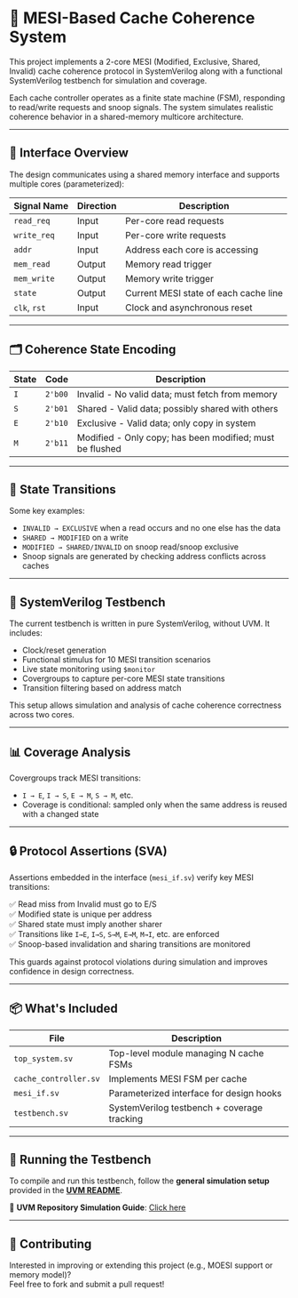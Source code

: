 # 🧠 MESI-Based Cache Coherence System

This project implements a 2-core MESI (Modified, Exclusive, Shared, Invalid) cache coherence protocol in SystemVerilog along with a functional SystemVerilog testbench for simulation and coverage.

Each cache controller operates as a finite state machine (FSM), responding to read/write requests and snoop signals. The system simulates realistic coherence behavior in a shared-memory multicore architecture.

---

## 🧩 Interface Overview

The design communicates using a shared memory interface and supports multiple cores (parameterized):

| Signal Name      | Direction | Description                                 |
|------------------|-----------|---------------------------------------------|
| `read_req`       | Input     | Per-core read requests                      |
| `write_req`      | Input     | Per-core write requests                     |
| `addr`           | Input     | Address each core is accessing              |
| `mem_read`       | Output    | Memory read trigger                         |
| `mem_write`      | Output    | Memory write trigger                        |
| `state`          | Output    | Current MESI state of each cache line       |
| `clk`, `rst`     | Input     | Clock and asynchronous reset                |

---

## 🗂 Coherence State Encoding

| State  | Code   | Description                                                   |
|--------|--------|---------------------------------------------------------------|
| `I`    | `2'b00`| Invalid - No valid data; must fetch from memory               |
| `S`    | `2'b01`| Shared - Valid data; possibly shared with others              |
| `E`    | `2'b10`| Exclusive - Valid data; only copy in system                   |
| `M`    | `2'b11`| Modified  - Only copy; has been modified; must be flushed     |

---

## 🔁 State Transitions

Some key examples:
- `INVALID → EXCLUSIVE` when a read occurs and no one else has the data
- `SHARED → MODIFIED` on a write
- `MODIFIED → SHARED/INVALID` on snoop read/snoop exclusive
- Snoop signals are generated by checking address conflicts across caches


---

## 🧪 SystemVerilog Testbench

The current testbench is written in pure SystemVerilog, without UVM. It includes:

- Clock/reset generation
- Functional stimulus for 10 MESI transition scenarios
- Live state monitoring using `$monitor`
- Covergroups to capture per-core MESI state transitions
- Transition filtering based on address match

This setup allows simulation and analysis of cache coherence correctness across two cores.

---

## 📊 Coverage Analysis

Covergroups track MESI transitions:

- `I → E`, `I → S`, `E → M`, `S → M`, etc.
- Coverage is conditional: sampled only when the same address is reused with a changed state

---
## 🔒 Protocol Assertions (SVA)

Assertions embedded in the interface (`mesi_if.sv`) verify key MESI transitions:

✅ Read miss from Invalid must go to E/S  
✅ Modified state is unique per address  
✅ Shared state must imply another sharer  
✅ Transitions like `I→E`, `I→S`, `S→M`, `E→M`, `M→I`, etc. are enforced  
✅ Snoop-based invalidation and sharing transitions are monitored

This guards against protocol violations during simulation and improves confidence in design correctness.

---

## 📦 What's Included

| File                | Description                                  |
|---------------------|----------------------------------------------|
| `top_system.sv`     | Top-level module managing N cache FSMs       |
| `cache_controller.sv` | Implements MESI FSM per cache              |
| `mesi_if.sv`        | Parameterized interface for design hooks     |
| `testbench.sv`      | SystemVerilog testbench + coverage tracking  |

---

## 🔧 **Running the Testbench**  

To compile and run this testbench, follow the **general simulation setup** provided in the **[UVM README](../README.md)**.  

🔗 **UVM Repository Simulation Guide**: [Click here](../README.md)  

---

## 🤝 Contributing

Interested in improving or extending this project (e.g., MOESI support or memory model)?  
Feel free to fork and submit a pull request!

